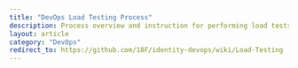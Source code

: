 ```yaml
---
title: "DevOps Load Testing Process"
description: Process overview and instruction for performing load tests in AWS
layout: article
category: "DevOps"
redirect_to: https://github.com/18F/identity-devops/wiki/Load-Testing
---
```

